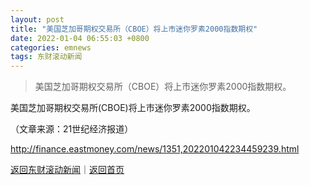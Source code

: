 ```yaml
---
layout: post
title: "美国芝加哥期权交易所（CBOE）将上市迷你罗素2000指数期权"
date: 2022-01-04 06:55:03 +0800
categories: emnews
tags: 东财滚动新闻
---
```

> 美国芝加哥期权交易所（CBOE）将上市迷你罗素2000指数期权。

<p>美国芝加哥期权交易所(CBOE)将上市迷你罗素2000指数期权。</p><p class="em_media">（文章来源：21世纪经济报道）</p>

<http://finance.eastmoney.com/news/1351,202201042234459239.html>

[返回东财滚动新闻](//finews.withounder.com/emnews/)｜[返回首页](//finews.withounder.com/)